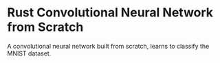 # Rust Convolutional Neural Network from Scratch

A convolutional neural network built from scratch, learns to classify the MNIST dataset.
